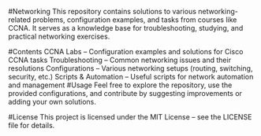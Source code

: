 #Networking
This repository contains solutions to various networking-related problems, configuration examples, and tasks from courses like CCNA. It serves as a knowledge base for troubleshooting, studying, and practical networking exercises.

#Contents
CCNA Labs – Configuration examples and solutions for Cisco CCNA tasks
Troubleshooting – Common networking issues and their resolutions
Configurations – Various networking setups (routing, switching, security, etc.)
Scripts & Automation – Useful scripts for network automation and management
#Usage
Feel free to explore the repository, use the provided configurations, and contribute by suggesting improvements or adding your own solutions.

#License
This project is licensed under the MIT License – see the LICENSE file for details.

